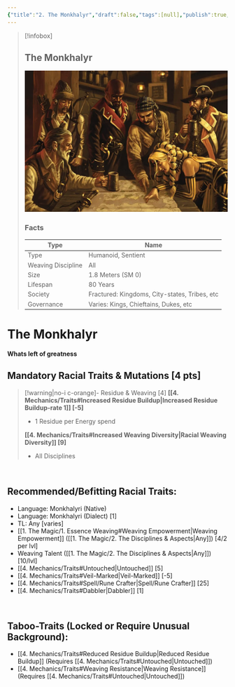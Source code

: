 ```yaml
---
{"title":"2. The Monkhalyr","draft":false,"tags":[null],"publish":true,"path":"2. The Races/2. The Monkhalyr/2. The Monkhalyr.md","permalink":"/2-the-races/2-the-monkhalyr/2-the-monkhalyr/","PassFrontmatter":true}
---
```


> [!infobox]
> 
> 
> ## **The Monkhalyr**
> 
> ![diverse party.webp](../../diverse%20party.webp)
> 
> ### Facts
> 
> | Type | Name |
> | --- | --- |
> | Type | Humanoid, Sentient |
> | Weaving Discipline | All |
> | Size | 1.8 Meters (SM 0)
> | Lifespan | 80 Years |
> | Society | Fractured: Kingdoms, City-states, Tribes, etc |
> | Governance | Varies: Kings, Chieftains, Dukes, etc |

# **The Monkhalyr**
**Whats left of greatness**
<br>

## Mandatory Racial Traits & Mutations [4 pts]

> [!warning|no-i c-orange]- Residue & Weaving [4]
> **[[4. Mechanics/Traits#Increased Residue Buildup\|Increased Residue Buildup-rate 1]] [-5]**
> - 1 Residue per Energy spend
> 
> **[[4. Mechanics/Traits#Increased Weaving Diversity\|Racial Weaving Diversity]] [9]**
> - All Disciplines
>

<br>

## Recommended/Befitting Racial Traits:
- Language: Monkhalyri (Native)
- Language: Monkhalyri (Dialect) [1]
- TL: Any [varies]
- [[1. The Magic/1. Essence Weaving#Weaving Empowerment\|Weaving Empowerment]] ([[1. The Magic/2. The Disciplines & Aspects\|Any]]) [4/2 per lvl]
- Weaving Talent ([[1. The Magic/2. The Disciplines & Aspects\|Any]]) [10/lvl]
- [[4. Mechanics/Traits#Untouched\|Untouched]] [5]
- [[4. Mechanics/Traits#Veil-Marked\|Veil-Marked]] [-5]
- [[4. Mechanics/Traits#Spell/Rune Crafter\|Spell/Rune Crafter]] [25]
- [[4. Mechanics/Traits#Dabbler\|Dabbler]] [1]

<br>

## Taboo-Traits (Locked or Require Unusual Background):
- [[4. Mechanics/Traits#Reduced Residue Buildup\|Reduced Residue Buildup]] (Requires [[4. Mechanics/Traits#Untouched\|Untouched]])
- [[4. Mechanics/Traits#Weaving Resistance\|Weaving Resistance]] (Requires [[4. Mechanics/Traits#Untouched\|Untouched]])

<br>
  